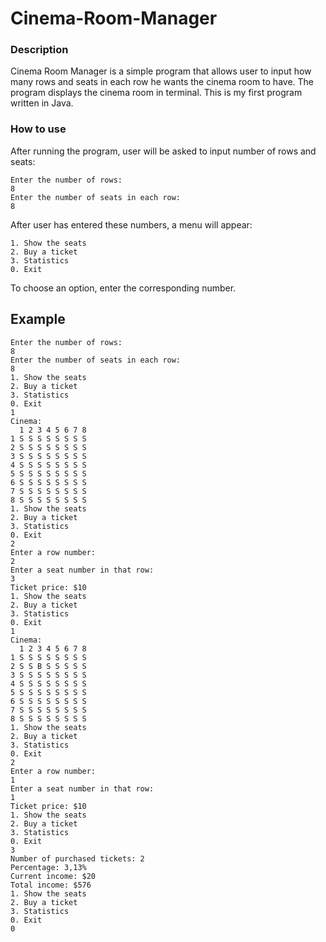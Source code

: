 # Cinema-Room-Manager
### Description
Cinema Room Manager is a simple program that allows user to input how many rows and seats in each row he wants the cinema room to have. The program displays the cinema room in terminal.
This is my first program written in Java.

### How to use

After running the program, user will be asked to input number of rows and seats:
```
Enter the number of rows:
8
Enter the number of seats in each row:
8
```
After user has entered these numbers, a menu will appear:

```
1. Show the seats
2. Buy a ticket
3. Statistics
0. Exit
```
To choose an option, enter the corresponding number.
## Example
```
Enter the number of rows:
8
Enter the number of seats in each row:
8
1. Show the seats
2. Buy a ticket
3. Statistics
0. Exit
1
Cinema:
  1 2 3 4 5 6 7 8 
1 S S S S S S S S 
2 S S S S S S S S 
3 S S S S S S S S 
4 S S S S S S S S 
5 S S S S S S S S 
6 S S S S S S S S 
7 S S S S S S S S 
8 S S S S S S S S 
1. Show the seats
2. Buy a ticket
3. Statistics
0. Exit
2
Enter a row number:
2
Enter a seat number in that row: 
3
Ticket price: $10
1. Show the seats
2. Buy a ticket
3. Statistics
0. Exit
1
Cinema:
  1 2 3 4 5 6 7 8 
1 S S S S S S S S 
2 S S B S S S S S 
3 S S S S S S S S 
4 S S S S S S S S 
5 S S S S S S S S 
6 S S S S S S S S 
7 S S S S S S S S 
8 S S S S S S S S 
1. Show the seats
2. Buy a ticket
3. Statistics
0. Exit
2
Enter a row number:
1
Enter a seat number in that row: 
1
Ticket price: $10
1. Show the seats
2. Buy a ticket
3. Statistics
0. Exit
3
Number of purchased tickets: 2
Percentage: 3,13%
Current income: $20
Total income: $576
1. Show the seats
2. Buy a ticket
3. Statistics
0. Exit
0
```
